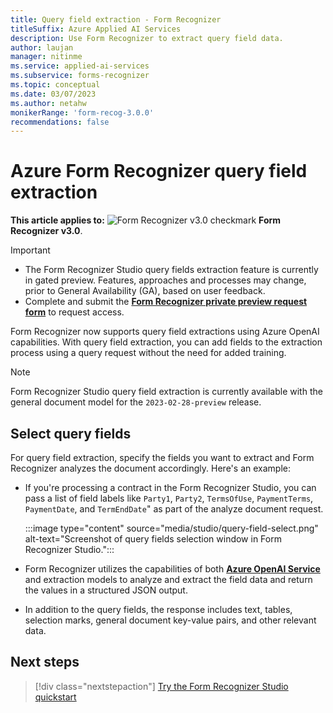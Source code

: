 ```yaml
---
title: Query field extraction - Form Recognizer
titleSuffix: Azure Applied AI Services
description: Use Form Recognizer to extract query field data.
author: laujan
manager: nitinme
ms.service: applied-ai-services
ms.subservice: forms-recognizer
ms.topic: conceptual
ms.date: 03/07/2023
ms.author: netahw
monikerRange: 'form-recog-3.0.0'
recommendations: false
---
```

<!-- markdownlint-disable MD033 -->

# Azure Form Recognizer query field extraction

**This article applies to:** ![Form Recognizer v3.0 checkmark](media/yes-icon.png) **Form Recognizer v3.0**.

> [!IMPORTANT]
>
> * The Form Recognizer Studio query fields extraction feature is currently in gated preview. Features, approaches and processes may change, prior to General Availability (GA), based on user feedback.
> * Complete and submit the [**Form Recognizer private preview request form**](https://aka.ms/form-recognizer/preview/survey) to request access.

Form Recognizer now supports query field extractions using Azure OpenAI capabilities. With query field extraction, you can add fields to the extraction process using a query request without the need for added training.

> [!NOTE]
>
> Form Recognizer Studio query field extraction is currently available with the general document model for the `2023-02-28-preview` release.

## Select query fields

For query field extraction, specify the fields you want to extract and Form Recognizer analyzes the document accordingly. Here's an example:

* If you're processing a contract in the Form Recognizer Studio, you can pass a list of field labels like `Party1`, `Party2`, `TermsOfUse`, `PaymentTerms`, `PaymentDate`, and `TermEndDate`" as part of the analyze document request.

   :::image type="content" source="media/studio/query-field-select.png" alt-text="Screenshot of query fields selection window in Form Recognizer Studio.":::

* Form Recognizer utilizes the capabilities of both [**Azure OpenAI Service**](../../cognitive-services/openai/overview.md) and extraction models to analyze and extract the field data and return the values in a structured JSON output.

* In addition to the query fields, the response includes text, tables, selection marks, general document key-value pairs, and other relevant data.

## Next steps

> [!div class="nextstepaction"]
> [Try the Form Recognizer Studio quickstart](./quickstarts/try-form-recognizer-studio.md)